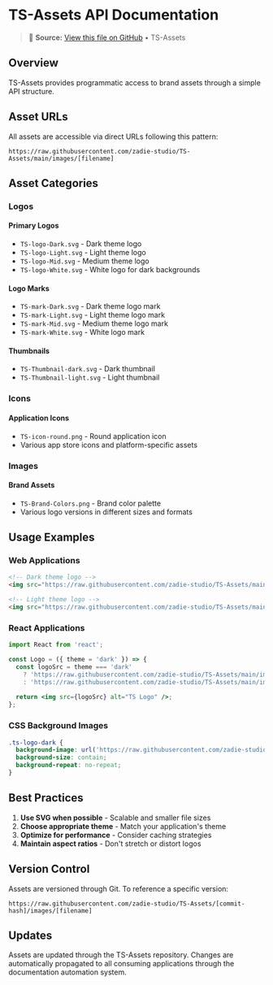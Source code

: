 # TS-Assets API Documentation

<!-- GitHub Source: TS-Assets -->

> 📝 **Source:** [View this file on GitHub](https://github.com/zadie-studio/TS-Assets/blob/main/docs/api.md) • TS-Assets


## Overview

TS-Assets provides programmatic access to brand assets through a simple API structure.

## Asset URLs

All assets are accessible via direct URLs following this pattern:

```
https://raw.githubusercontent.com/zadie-studio/TS-Assets/main/images/[filename]
```

## Asset Categories

### Logos

#### Primary Logos
- `TS-logo-Dark.svg` - Dark theme logo
- `TS-logo-Light.svg` - Light theme logo
- `TS-logo-Mid.svg` - Medium theme logo
- `TS-logo-White.svg` - White logo for dark backgrounds

#### Logo Marks
- `TS-mark-Dark.svg` - Dark theme logo mark
- `TS-mark-Light.svg` - Light theme logo mark
- `TS-mark-Mid.svg` - Medium theme logo mark
- `TS-mark-White.svg` - White logo mark

#### Thumbnails
- `TS-Thumbnail-dark.svg` - Dark thumbnail
- `TS-Thumbnail-light.svg` - Light thumbnail

### Icons

#### Application Icons
- `TS-icon-round.png` - Round application icon
- Various app store icons and platform-specific assets

### Images

#### Brand Assets
- `TS-Brand-Colors.png` - Brand color palette
- Various logo versions in different sizes and formats

## Usage Examples

### Web Applications

```html
<!-- Dark theme logo -->
<img src="https://raw.githubusercontent.com/zadie-studio/TS-Assets/main/images/TS-logo-Dark.svg" alt="TS Logo">

<!-- Light theme logo -->
<img src="https://raw.githubusercontent.com/zadie-studio/TS-Assets/main/images/TS-logo-Light.svg" alt="TS Logo">
```

### React Applications

```jsx
import React from 'react';

const Logo = ({ theme = 'dark' }) => {
  const logoSrc = theme === 'dark' 
    ? 'https://raw.githubusercontent.com/zadie-studio/TS-Assets/main/images/TS-logo-Dark.svg'
    : 'https://raw.githubusercontent.com/zadie-studio/TS-Assets/main/images/TS-logo-Light.svg';
    
  return <img src={logoSrc} alt="TS Logo" />;
};
```

### CSS Background Images

```css
.ts-logo-dark {
  background-image: url('https://raw.githubusercontent.com/zadie-studio/TS-Assets/main/images/TS-logo-Dark.svg');
  background-size: contain;
  background-repeat: no-repeat;
}
```

## Best Practices

1. **Use SVG when possible** - Scalable and smaller file sizes
2. **Choose appropriate theme** - Match your application's theme
3. **Optimize for performance** - Consider caching strategies
4. **Maintain aspect ratios** - Don't stretch or distort logos

## Version Control

Assets are versioned through Git. To reference a specific version:

```
https://raw.githubusercontent.com/zadie-studio/TS-Assets/[commit-hash]/images/[filename]
```

## Updates

Assets are updated through the TS-Assets repository. Changes are automatically propagated to all consuming applications through the documentation automation system. 
